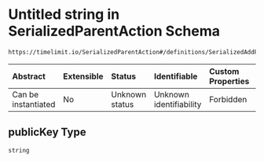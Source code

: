 # Untitled string in SerializedParentAction Schema

```txt
https://timelimit.io/SerializedParentAction#/definitions/SerializedAddParentU2fKeyAction/properties/publicKey
```

| Abstract            | Extensible | Status         | Identifiable            | Custom Properties | Additional Properties | Access Restrictions | Defined In                                                                                        |
| :------------------ | :--------- | :------------- | :---------------------- | :---------------- | :-------------------- | :------------------ | :------------------------------------------------------------------------------------------------ |
| Can be instantiated | No         | Unknown status | Unknown identifiability | Forbidden         | Allowed               | none                | [SerializedParentAction.schema.json\*](SerializedParentAction.schema.json "open original schema") |

## publicKey Type

`string`
